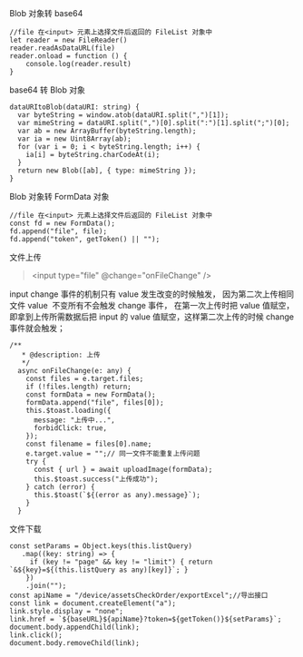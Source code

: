 Blob 对象转 base64

```
//file 在<input> 元素上选择文件后返回的 FileList 对象中
let reader = new FileReader()
reader.readAsDataURL(file)
reader.onload = function () {
	console.log(reader.result)
}
```

base64 转 Blob 对象

```
dataURItoBlob(dataURI: string) {
  var byteString = window.atob(dataURI.split(",")[1]);
  var mimeString = dataURI.split(",")[0].split(":")[1].split(";")[0];
  var ab = new ArrayBuffer(byteString.length);
  var ia = new Uint8Array(ab);
  for (var i = 0; i < byteString.length; i++) {
    ia[i] = byteString.charCodeAt(i);
  }
  return new Blob([ab], { type: mimeString });
}
```

Blob 对象转 FormData 对象

```
//file 在<input> 元素上选择文件后返回的 FileList 对象中
const fd = new FormData();
fd.append("file", file);
fd.append("token", getToken() || "");
```

文件上传

> <input type="file" @change="onFileChange" />

input change 事件的机制只有 value 发生改变的时候触发，
因为第二次上传相同文件 value  不变所有不会触发 change 事件，
在第一次上传时把 value 值赋空，即拿到上传所需数据后把 input 的 value 值赋空，这样第二次上传的时候 change 事件就会触发；

```
/**
   * @description: 上传
   */
  async onFileChange(e: any) {
    const files = e.target.files;
    if (!files.length) return;
    const formData = new FormData();
    formData.append("file", files[0]);
    this.$toast.loading({
      message: "上传中...",
      forbidClick: true,
    });
    const filename = files[0].name;
    e.target.value = "";// 同一文件不能重复上传问题
    try {
      const { url } = await uploadImage(formData);
      this.$toast.success("上传成功");
    } catch (error) {
      this.$toast(`${(error as any).message}`);
    }
  }
```

文件下载

```
const setParams = Object.keys(this.listQuery)
   .map((key: string) => {
     if (key != "page" && key != "limit") { return `&${key}=${(this.listQuery as any)[key]}`; }
    })
    .join("");
const apiName = "/device/assetsCheckOrder/exportExcel";//导出接口
const link = document.createElement("a");
link.style.display = "none";
link.href = `${baseURL}${apiName}?token=${getToken()}${setParams}`;
document.body.appendChild(link);
link.click();
document.body.removeChild(link);
```
